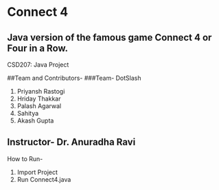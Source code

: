 # Connect 4
Java version of the famous game Connect 4 or Four in a Row.
--
CSD207: Java Project

##Team and Contributors-
###Team- DotSlash
1. Priyansh Rastogi
2. Hriday Thakkar
3. Palash Agarwal
4. Sahitya
5. Akash Gupta

Instructor- Dr. Anuradha Ravi
--
How to Run- 
1. Import Project
2. Run Connect4.java
